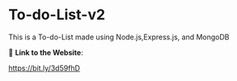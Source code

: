 # To-do-List-v2
This is a To-do-List made using Node.js,Express.js, and MongoDB

🔗  **Link to the Website**:

https://bit.ly/3d59fhD
